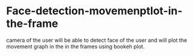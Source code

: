 # Face-detection-movemenptlot-in-the-frame
camera of the user will be able to detect face of the user and will plot the movement graph in the in the frames using bookeh plot. 
